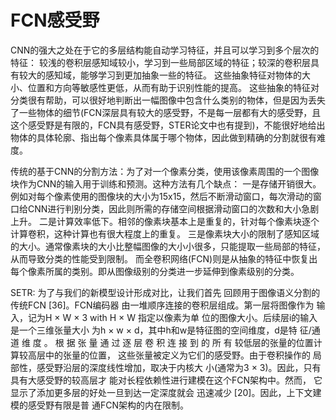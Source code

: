 # FCN感受野
CNN的强大之处在于它的多层结构能自动学习特征，并且可以学习到多个层次的特征：
较浅的卷积层感知域较小，学习到一些局部区域的特征；较深的卷积层具有较大的感知域，能够学习到更加抽象一些的特征。
这些抽象特征对物体的大小、位置和方向等敏感性更低，从而有助于识别性能的提高。
这些抽象的特征对分类很有帮助，可以很好地判断出一幅图像中包含什么类别的物体，但是因为丢失了一些物体的细节(FCN深层具有较大的感受野，不是每一层都有大的感受野，且这个感受野是有限的，FCN具有感受野，STER论文中也有提到)，不能很好地给出物体的具体轮廓、指出每个像素具体属于哪个物体，因此做到精确的分割就很有难度。

传统的基于CNN的分割方法：为了对一个像素分类，使用该像素周围的一个图像块作为CNN的输入用于训练和预测。这种方法有几个缺点：
一是存储开销很大。
例如对每个像素使用的图像块的大小为15x15，然后不断滑动窗口，每次滑动的窗口给CNN进行判别分类，因此则所需的存储空间根据滑动窗口的次数和大小急剧上升。
二是计算效率低下。相邻的像素块基本上是重复的，针对每个像素块逐个计算卷积，这种计算也有很大程度上的重复。
三是像素块大小的限制了感知区域的大小。通常像素块的大小比整幅图像的大小小很多，只能提取一些局部的特征，从而导致分类的性能受到限制。
而全卷积网络(FCN)则是从抽象的特征中恢复出每个像素所属的类别。即从图像级别的分类进一步延伸到像素级别的分类。

SETR:
  为了与我们的新模型设计形成对比，让我们首先 回顾用于图像语义分割的传统FCN [36]。FCN编码器 由一堆顺序连接的卷积层组成。第一层将图像作为 输入，记为H × W × 3 with H × W 指定以像素为单 位的图像大小。后续层i的输入是一个三维张量大小 为h × w × d，其中h和w是特征图的空间维度，d是特 征/通 道 维 度 。 根 据 张 量 通 过 逐 层 卷 积 连 接 到 的 所 有 较低层的张量的位置计算较高层中的张量的位置， 这些张量被定义为它们的感受野。由于卷积操作的 局部性，感受野沿层的深度线性增加，取决于内核大 小(通常为3 × 3)。因此，只有具有大感受野的较高层才 能对长程依赖性进行建模在这个FCN架构中。然而， 它显示了添加更多层的好处一旦到达一定深度就会 迅速减少 [20]。因此，上下文建模的感受野有限是普 通FCN架构的内在限制。

